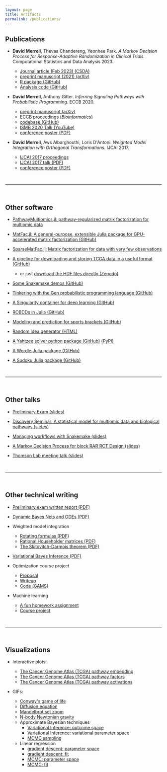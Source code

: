 ```yaml
---
layout: page
title: Artifacts 
permalink: /publications/
---
```


## Publications

* **David Merrell**, Thevaa Chandereng, Yeonhee Park. *A Markov Decision Process for Response-Adaptive Randomization in Clinical Trials.* Computational Statistics and Data Analysis 2023.
    - [Journal article (Feb 2023) (CSDA)](https://doi.org/10.1016/j.csda.2022.107599)
    - [preprint manuscript (2021) (arXiv)](https://arxiv.org/abs/2109.14642)
    - [R package (GitHub)](https://github.com/dpmerrell/TrialMDP)
    - [Analysis code (GitHub)](https://github.com/dpmerrell/TrialMDP-analyses)

* **David Merrell**, Anthony Gitter. *Inferring Signaling Pathways with Probabilistic Programming*. ECCB 2020. 
    - [preprint manuscript (arXiv)](https://arxiv.org/pdf/2005.14062.pdf)
    - [ECCB proceedings (*Bioinformatics*)](https://doi.org/10.1093/bioinformatics/btaa861)
    - [codebase (GitHub)](https://github.com/gitter-lab/ssps)
    - [ISMB 2020 Talk (YouTube)](https://www.youtube.com/watch?v=w5xOyKnJOFA)
    - [conference poster (PDF)]({{site.url}}/assets/posters/ssps_poster.pdf)

* **David Merrell**, Aws Albarghouthi, Loris D'Antoni. *Weighted Model Integration with Orthogonal Transformations*. IJCAI 2017.
    - [IJCAI 2017 proceedings](https://www.ijcai.org/proceedings/2017/643)
    - [IJCAI 2017 talk (PDF)]({{site.url}}/assets/presentations/wmi-ijcai-2017-08-17.pdf)
    - [conference poster (PDF)]({{site.url}}/assets/posters/poster-ijcai-2017-08-17.pdf)

<br>

------

<br>

## Other software

* [PathwayMultiomics.jl: pathway-regularized matrix factorization for multiomic data](https://github.com/dpmerrell/PathwayMultiomics.jl)

* [MatFac.jl: A general-purpose, extensible Julia package for GPU-accelerated matrix factorization (GitHub)](https://github.com/dpmerrell/MatFac.jl)

* [SparseMatFac.jl: Matrix factorization for data with very few observations](https://github.com/dpmerrell/SparseMatFac.jl)

* [A pipeline for downloading and storing TCGA data in a useful format (GitHub)](https://github.com/dpmerrell/tcga-pipeline)
    - or just [download the HDF files directly (Zenodo)](https://doi.org/10.5281/zenodo.4434748)

* [Some Snakemake demos (GitHub)](https://github.com/dpmerrell/snakemake-demos)

* [Tinkering with the Gen probabilistic programming language (GitHub)](https://github.com/dpmerrell/gen-experiments)

* [A Singularity container for deep learning (GitHub)](https://github.com/dpmerrell/singularity-deep-learning)

* [ROBDDs in Julia (GitHub)](https://github.com/dpmerrell/ROBDD.jl)

* [Modeling and prediction for sports brackets (GitHub)](https://github.com/dpmerrell/Bracketology.jl) 

* [Random idea generator (HTML)]({{site.url}}/notes/idea-generator.html)

* [A Yahtzee solver python package (GitHub)](https://github.com/dpmerrell/yahtzee) [(PyPI)](https://pypi.org/project/yahtzee-solve/)

* [A Wordle Julia package (GitHub)](https://github.com/dpmerrell/Wordle.jl)

* [A Sudoku Julia package (GitHub)](https://github.com/dpmerrell/Sudoku.jl/)


<br>

------

<br>

## Other talks
    
* [Preliminary Exam (slides)](https://docs.google.com/presentation/d/1J-HdLrM7BzdCV4Z9zYN6w-w2wDr1slZ0EJiNI9kb7kY/edit?usp=sharing)

* [Discovery Seminar: A statistical model for multiomic data and biological pathways (slides)](https://docs.google.com/presentation/d/1OI0a2POmZjnNzj73T-N_BhFRYqco0rk8XLLaO7VtOCk/edit?usp=sharing)

* [Managing workflows with Snakemake (slides)](https://docs.google.com/presentation/d/1ED3ap3gWo1iMZobPwgQz2tJ6x-X6PKhyUJvrTikPKwc/edit?usp=sharing)

* [A Markov Decision Process for block RAR RCT Design (slides)](https://docs.google.com/presentation/d/15oAJu6PEweWosXLDnaXX5xcuBJHCEPyHMZB1zDjJXd0/edit?usp=sharing)

* [Thomson Lab meeting talk (slides)](https://docs.google.com/presentation/d/1hMKZLL2EMppx7Bqhs5bmeLOxZNErOW0Qd0WDGuLMAC4/edit?usp=sharing)

<br>

------

<br>


## Other technical writing

* [Preliminary exam written report (PDF)]({{site.url}}/assets/research-notes/dmerrell-prelim-report.pdf)

* [Dynamic Bayes Nets and ODEs (PDF)]({{site.url}}/assets/research-notes/dbn-ode.pdf)

* Weighted model integration
    - [Rotating formulas (PDF)]({{site.url}}/assets/research-notes/tilt-equivalence.pdf)
    - [Rational Householder matrices (PDF)]({{site.url}}/assets/research-notes/rational-householder.pdf)
    - [The Skitovitch-Darmois theorem (PDF)]({{site.url}}/assets/research-notes/skitovitch-darmois.pdf)

* [Variational Bayes Inference (PDF)]({{site.url}}/assets/research-notes/vi-review.pdf)

* Optimization course project
    - [Proposal]({{site.url}}/assets/coursework/dmerrell-proposal.pdf)
    - [Writeup]({{site.url}}/assets/coursework/dmerrell-writeup.pdf)
    - [Code (GAMS)]({{site.url}}/assets/coursework/sc-mip-model.gms)

* Machine learning
    - [A fun homework assignment]({{site.url}}/assets/coursework/cs761-hw3.pdf)
    - [Course project]({{site.url}}/assets/coursework/merrell-sharma-cs761-project-2017.pdf)


<br>

------

<br>

## Visualizations

* Interactive plots:
    - [The Cancer Genome Atlas (TCGA) pathway embedding]({{site.url}}/assets/visualizations/tcga_scatter-ismb2022.html)
    - [The Cancer Genome Atlas (TCGA) pathway factors]({{site.url}}/assets/visualizations/pathway_factors-ismb2022.html)
    - [The Cancer Genome Atlas (TCGA) pathway activations]({{site.url}}/assets/visualizations/activations-ismb2022.html)
    

* GIFs:
    - [Conway's game of life]({{site.url}}/assets/visualizations/conway.gif)
    - [Diffusion equation]({{site.url}}/assets/visualizations/diffusion.gif)
    - [Mandelbrot set zoom]({{site.url}}/assets/visualizations/mandelbrot_colornorm.gif)
    - [N-body Newtonian gravity]({{site.url}}/assets/visualizations/gravity.gif)
    - Approximate Bayesian techniques
        * [Variational Inference: outcome space]({{site.url}}/assets/visualizations/vi_dists.gif)
        * [Variational Inference: variational parameter space]({{site.url}}/assets/visualizations/kl_minimization.gif)
        * [MCMC sampling]({{site.url}}/assets/visualizations/mcmc_sampling.gif)
    - Linear regression
        * [gradient descent: parameter space]({{site.url}}/assets/visualizations/regression_loss_gd.gif)
        * [gradient descent: fit]({{site.url}}/assets/visualizations/regression_fit_gd.gif)
        * [MCMC: parameter space]({{site.url}}/assets/visualizations/regression_loss_mcmc.gif)
        * [MCMC: fit]({{site.url}}/assets/visualizations/regression_fit_mcmc.gif)



<!---
This is the base Jekyll theme. You can find out more info about customizing your Jekyll theme, as well as basic Jekyll usage documentation at [jekyllrb.com](http://jekyllrb.com/)

You can find the source code for the Jekyll new theme at:
{% include icon-github.html username="jekyll" %} /
[minima](https://github.com/jekyll/minima)

You can find the source code for Jekyll at
{% include icon-github.html username="jekyll" %} /
[jekyll](https://github.com/jekyll/jekyll)
-->
